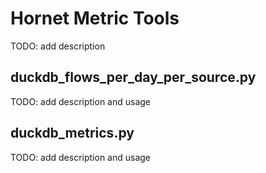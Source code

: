 # Hornet Metric Tools

TODO: add description

## duckdb_flows_per_day_per_source.py

TODO: add description and usage

## duckdb_metrics.py

TODO: add description and usage
